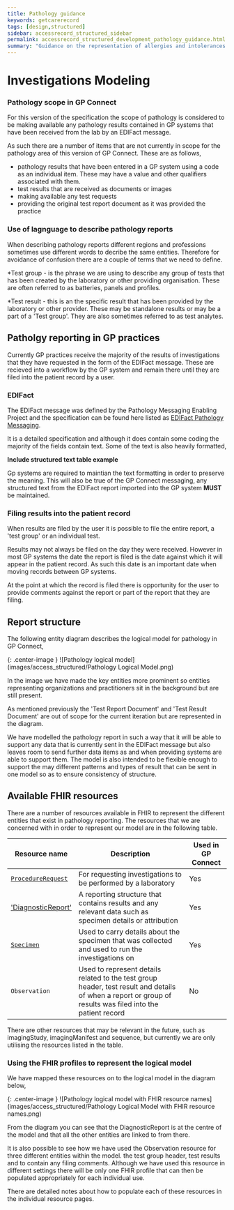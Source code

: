 ```yaml
---
title: Pathology guidance
keywords: getcarerecord
tags: [design,structured]
sidebar: accessrecord_structured_sidebar
permalink: accessrecord_structured_development_pathology_guidance.html
summary: "Guidance on the representation of allergies and intolerances in GP Connect"
---
```


# Investigations Modeling

### Pathology scope in GP Connect

For this version of the specification the scope of pathology is considered to be making available any pathology results contained in GP systems that have been received from the lab by an EDIFact message.

As such there are a number of items that are not currently in scope for the pathology area of this version of GP Connect. These are as follows,

* pathology results that have been entered in a GP system using a code as an individual item. These may have a value and other qualifiers associated with them. 
* test results that are received as documents or images
* making available any test requests
* providing the original test report document as it was provided the practice

### Use of lagnguage to describe pathology reports

When describing pathology reports different regions and professions sometimes use different words to decribe the same entities. Therefore for avoidance of confusion there are a couple of terms that we need to define.

*Test group - is the phrase we are using to describe any group of tests that has been created by the laboratory or other providing organisation. These are often referred to as batteries, panels and profiles.

*Test result - this is an the specific result that has been provided by the laboratory or other provider. These may be standalone results or may be a part of a 'Test group'. They are also sometimes referred to as test analytes.

## Patholgy reporting in GP practices

Currently GP practices receive the majority of the results of investigations that they have requested in the form of the EDIFact message. These are recieved into a workflow by the GP system and remain there until they are filed into the patient record by a user. 

### EDIFact

The EDIFact message was defined by the Pathology Messaging Enabling Project and the specification can be found here listed as [EDIFact Pathology Messaging](https://digital.nhs.uk/data-and-information/information-standards/information-standards-and-data-collections-including-extractions/publications-and-notifications/standards-and-collections).

It is a detailed specification and although it does contain some coding the majority of the fields contain text. Some of the text is also heavily formatted,

**Include structured text table example**

Gp systems are required to maintian the text formatting in order to preserve the meaning. This will also be true of the GP Connect messaging, any structured text from the EDIFact report imported into the GP system **MUST** be maintained.

### Filing results into the patient record

When results are filed by the user it is possible to file the entire report, a 'test group' or an individual test.

Results may not always be filed on the day they were received. However in most GP systems the date the report is filed is the date against which it will appear in the patient record. As such this date is an important date when moving records between GP systems. 

At the point at which the record is filed there is opportunity for the user to provide comments against the report or part of the report that they are filing.

## Report structure

The following entity diagram describes the logical model for pathology in GP Connect, 

{: .center-image }
![Pathology logical model](images/access_structured/Pathology Logical Model.png)

In the image we have made the key entities more prominent so entities representing organizations and practitioners sit in the background but are still present.

As mentioned previously the 'Test Report Document' and 'Test Result Document' are out of scope for the current iteration but are represented in the diagram. 

We have modelled the pathology report in such a way that it will be able to support any data that is currently sent in the EDIFact message but also leaves room to send further data items as and when providing systems are able to support them. The model is also intended to be flexible enough to support the may different patterns and types of result that can be sent in one model so as to ensure consistency of structure.

## Available FHIR resources

There are a number of resources available in FHIR to represent the different entities that exist in pathology reporting. The resources that we are concerned with in order to represent our model are in the following table.

| Resource name       | Description | Used in GP Connect |
|---------------------|-------------------| ----------|
| [`ProcedureRequest`](accessrecord_structured_development_ProcedureRequest.html) | For requesting investigations to be performed by a laboratory | Yes |
| ['DiagnosticReport'](accessrecord_structured_development_DiagnosticReport.html) | A reporting structure that contains results and any relevant data such as specimen details or attribution | Yes |
| [`Specimen`](accessrecord_structured_development_Specimen.html) | Used to carry details about the specimen that was collected and used to run the investigations on | Yes |
| `Observation` | Used to represent details related to the test group header, test result and details of when a report or group of results was filed into the patient record| No |

There are other resources that may be relevant in the future, such as imagingStudy, imagingManifest and sequence, but currently we are only utilising the resources listed in the table.

### Using the FHIR profiles to represent the logical model 

We have mapped these resources on to the logical model in the diagram below,

{: .center-image }
![Pathology logical model with FHIR resource names](images/access_structured/Pathology Logical Model with FHIR resource names.png)

From the diagram you can see that the DiagnosticReport is at the centre of the model and that all the other entities are linked to from there. 

It is also possible to see how we have used the Observation resource for three different entities within the model. the test group header, test results and to contain any filing comments. Although we have used this resource in different settings there will be only one FHIR profile that can then be populated appropriately for each individual use.

There are detailed notes about how to populate each of these resources in the individual resource pages.




